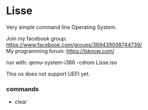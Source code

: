 # Lisse


Very simple command line Operating System.


Join my facebook group: https://www.facebook.com/groups/389439008744739/
<br/>
My programming forum: https://lsknow.com/

run with:
qemu-system-i386 -cdrom Lisse.iso

This os does not support UEFI yet.
<br>
### commands
 - clear
